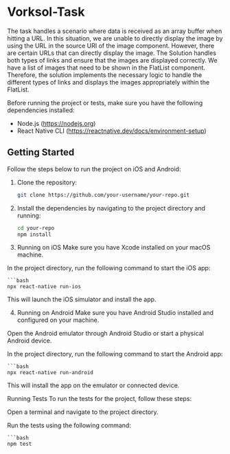 # Vorksol-Task

The task handles a scenario where data is received as an array buffer when hitting a URL. In this situation, we are unable to directly display the image by using the URL in the source URI of the image component. However, there are certain URLs that can directly display the image.
The Solution handles both types of links and ensure that the images are displayed correctly. We have a list of images that need to be shown in the FlatList component. Therefore, the solution implements the necessary logic to handle the different types of links and displays the images appropriately within the FlatList.

Before running the project or tests, make sure you have the following dependencies installed:

- Node.js (https://nodejs.org)
- React Native CLI (https://reactnative.dev/docs/environment-setup)

## Getting Started

Follow the steps below to run the project on iOS and Android:

1. Clone the repository:

   ```bash
   git clone https://github.com/your-username/your-repo.git

2. Install the dependencies by navigating to the project directory and running:

   ```bash
   cd your-repo
   npm install

3. Running on iOS
Make sure you have Xcode installed on your macOS machine.

In the project directory, run the following command to start the iOS app:

    ```bash
    npx react-native run-ios
    
This will launch the iOS simulator and install the app.    

4. Running on Android
Make sure you have Android Studio installed and configured on your machine.

Open the Android emulator through Android Studio or start a physical Android device.

In the project directory, run the following command to start the Android app:
    
    ```bash
    npx react-native run-android

This will install the app on the emulator or connected device.

Running Tests
To run the tests for the project, follow these steps:

Open a terminal and navigate to the project directory.

Run the tests using the following command:

    ```bash
    npm test


    

 
 
